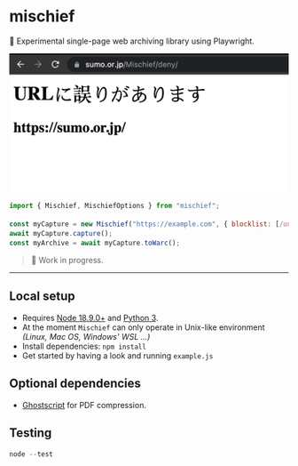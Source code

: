 # mischief
🥸 Experimental single-page web archiving library using Playwright. 

![](mischief.png)

```javascript
import { Mischief, MischiefOptions } from "mischief";

const myCapture = new Mischief("https://example.com", { blocklist: [/unsafedomain.com/, ...MischiefOptions.default.blocklist] });
await myCapture.capture();
const myArchive = await myCapture.toWarc();
```

> 🚧 Work in progress.

---

## Local setup
- Requires [Node 18.9.0+](https://nodejs.org/en/) and [Python 3](https://www.python.org/). 
- At the moment `Mischief` can only operate in Unix-like environment _(Linux, Mac OS, Windows' WSL ...)_
- Install dependencies: `npm install`
- Get started by having a look and running `example.js`

## Optional dependencies
- [Ghostscript](https://www.ghostscript.com/) for PDF compression.

## Testing
``` javascript
node --test
```

